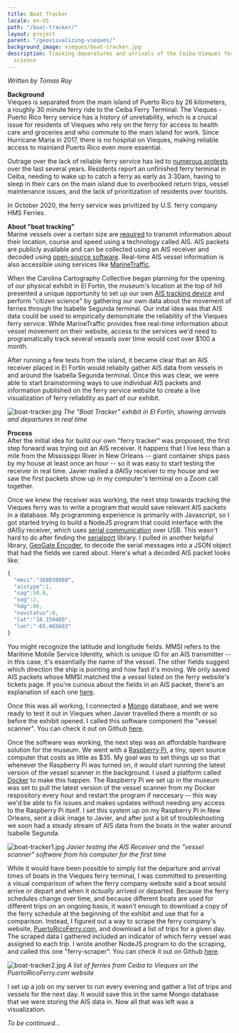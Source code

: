 ```yaml
---
title: Boat Tracker
locale: en-US
path: "/boat-tracker/"
layout: project
parent: "/geovisualizing-vieques/"
background_image: vieques/boat-tracker.jpg
description: Tracking deparatures and arrivals of the Ceiba-Vieques ferry using citizen
  science
---
```


*Written by Tomas Roy*

**Background**  
Vieques is separated from the main island of Puerto Rico by 26 kilometers, a roughly 30 minute ferry ride to the Ceiba Ferry Terminal. The Vieques - Puerto Rico ferry service has a history of unreliability, which is a cruical issue for residents of Vieques who rely on the ferry for access to health care and groceries and who commute to the main island for work. Since Hurricane Maria in 2017, there is no hospital on Vieques, making reliable access to mainland Puerto Rico even more essential.

Outrage over the lack of reliable ferry service has led to [numerous protests](https://www.latinorebels.com/2022/01/26/prferries/) over the last several years. Residents report an unfinished ferry terminal in Ceiba, needing to wake up to catch a ferry as early as 3:30am, having to sleep in their cars on the main island due to overbooked return trips, vessel maintenance issues, and the lack of prioritization of residents over tourists.

In October 2020, the ferry service was privitized by U.S. ferry company HMS Ferries.

**About "boat tracking"**  
Marine vessels over a certain size are [required](https://en.wikipedia.org/wiki/Automatic_identification_system#Vessel-based_AIS_transceivers) to transmit information about their location, course and speed using a technology called AIS. AIS packets are publicly available and can be collected using an AIS receiver and decoded using [open-source software](https://github.com/astuder/dAISy). Real-time AIS vessel information is also accessible using services like [MarineTraffic](https://www.marinetraffic.com/).

When the Carolina Cartography Collective began planning for the opening of our physical exhibit in El Fortín, the museum's location at the top of hill presented a unique opportunity to set up our own [AIS tracking device](https://shop.wegmatt.com/products/daisy-2-dual-channel-ais-receiver-with-nmea-0183) and perform "citizen science" by gathering our own data about the movement of ferries through the Isabelle Segunda terminal. Our inital idea was that AIS data could be used to empirically demonstrate the reliability of the Vieques ferry service. While MarineTraffic provides free real-time information about vessel movement on their website, access to the services we'd need to programatically track several vessels over time would cost over $100 a month.

After running a few tests from the island, it became clear that an AIS receiver placed in El Fortín would reliabily gather AIS data from vessels in and around the Isabella Segunda terminal. Once this was clear, we were able to start brainstorming ways to use individual AIS packets and information published on the ferry service website to create a live visualization of ferry reliability as part of our exhibit.

![boat-tracker.jpg](/assets/vieques/boat-tracker.jpg)
*The "Boat Tracker" exhibit in El Fortín, showing arrivals and departures in real time*

**Process**  
After the initial idea for build our own "ferry tracker" was proposed, the first step forward was trying out an AIS receiver. It happens that I live less than a mile from the Mississippi River in New Orleans -- giant container ships pass by my house at least once an hour -- so it was easy to start testing the receiver in real time. Javier mailed a dAISy receiver to my house and we saw the first packets show up in my computer's terminal on a Zoom call together.

Once we knew the receiver was working, the next step towards tracking the Vieques ferry was to write a program that would save relevant AIS packets in a database. My programming experience is primarily with Javascript, so I got started trying to build a NodeJS program that could interface with the dAISy receiver, which uses [serial communication](https://en.wikipedia.org/wiki/Serial_communication) over USB. This wasn't hard to do after finding the [serialport](https://github.com/serialport/node-serialport) library. I pulled in another helpful library, [GeoGate Encoder](https://www.npmjs.com/package/ggencoder), to decode the serial messages into a JSON object that had the fields we cared about. Here's what a decoded AIS packet looks like:

```js
{
  "mmsi":"368038080",
  "aistype":1,
  "cog":50.6,
  "sog":2,
  "hdg":86,
  "navstatus":0,
  "lat":"18.159489",
  "lon":"-65.465683"
}
```

You might recognize the latitude and longitude fields. MMSI refers to the Maritime Mobile Service Identity, which is unique ID for an AIS transmitter -- in this case, it's essentially the name of the vessel. The other fields suggest which direction the ship is pointing and how fast it's moving. We only saved AIS packets whose MMSI matched the a vessel listed on the ferry website's tickets page. If you're curious about the fields in an AIS packet, there's an explanation of each one [here](https://api.vtexplorer.com/docs/response-ais.html).

Once this was all working, I connected a [Mongo](https://www.mongodb.com/home) database, and we were ready to test it out in Vieques when Javier travelled there a month or so before the exhibit opened. I called this software component the "vessel scanner". You can check it out on Github [here](https://github.com/carolina-cartography/boat-tracker/tree/main/vessel-scanner).

Once the software was working, the next step was an affordable hardware solution for the museum. We went with a [Raspberry Pi](https://www.raspberrypi.org/), a tiny, open source computer that costs as little as $35. My goal was to set things up so that whenever the Raspberry Pi was turned on, it would start running the latest version of the vessel scanner in the background. I used a platform called [Docker](https://en.wikipedia.org/wiki/Docker_(software)) to make this happen. The Raspberry Pi we set up in the museum was set to pull the latest version of the vessel scanner from my Docker respository every hour and restart the program if neccesary -- this way we'd be able to fix issues and makes updates without needing any access to the Raspberry Pi itself. I set this system up on my Raspberry Pi in New Orleans, sent a disk image to Javier, and after just a bit of troubleshooting we soon had a steady stream of AIS data from the boats in the water around Isabelle Segunda.

![boat-tracker1.jpg](/assets/vieques/boat-tracker1.jpg)
*Javier testing the AIS Receiver and the "vessel scanner" software from his computer for the first time*

While it would have been possible to simply list the departure and arrival times of boats in the Vieques ferry terminal, I was committed to presenting a visual comparison of when the ferry company website *said* a boat would arrive or depart and when it *actually* arrived or departed. Because the ferry schedules change over time, and because different boats are used for different trips on an ongoing basis, it wasn't enough to download a copy of the ferry schedule at the beginning of the exhibit and use that for a comparison. Instead, I figured out a way to scrape the ferry company's website, [PuertoRicoFerry.com](https://www.puertoricoferry.com/en/routes-schedules/ceiba-vieques/), and download a list of trips for a given day. The scraped data I gathered included an indicator of which ferry vessel was assigned to each trip. I wrote another NodeJS program to do the scraping, and called this one "ferry-scraper". You can check it out on Github [here](https://github.com/carolina-cartography/boat-tracker/tree/main/ferry-scraper).

![boat-tracker2.jpg](/assets/vieques/boat-tracker2.jpg)
*A list of ferries from Ceiba to Vieques on the PuertoRicoFerry.com website*

I set up a job on my server to run every evening and gather a list of trips and vessels for the next day. It would save this in the same Mongo database that we were storing the AIS data in. Now all that was left was a visualization.

*To be continued...*